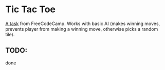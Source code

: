 # Tic Tac Toe #

[A task](http://www.freecodecamp.com/challenges/zipline-build-a-tic-tac-toe-game) from FreeCodeCamp.
Works with basic AI (makes winning moves, prevents player from making a winning move, otherwise picks a random tile).

## TODO: ##
done